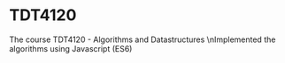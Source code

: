 # TDT4120
The course TDT4120 - Algorithms and Datastructures
\nImplemented the algorithms using Javascript (ES6)
